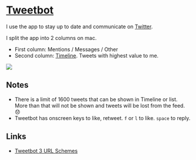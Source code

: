 # [Tweetbot](https://tapbots.com/tweetbot/mac/)

I use the app to stay up to date and communicate on [Twitter](../../tools/twitter.md).

I split the app into 2 columns on mac.

- First column: Mentions / Messages / Other
- Second column: [Timeline](https://twitter.com/nikitavoloboev/following). Tweets with highest value to me.

![](https://i.imgur.com/uMoGfGx.png)

## Notes

- There is a limit of 1600 tweets that can be shown in Timeline or list. More than that will not be shown and tweets will be lost from the feed. 😞
- Tweetbot has onscreen keys to like, retweet. `f` or `l` to like. `space` to reply.

## Links

- [Tweetbot 3 URL Schemes](https://tapbots.net/tweetbot3/support/url-schemes/)
